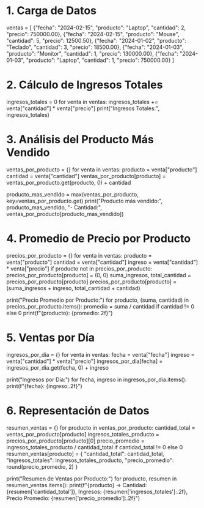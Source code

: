 # 1. Carga de Datos
ventas = [
    {"fecha": "2024-02-15", "producto": "Laptop", "cantidad": 2, "precio": 750000.00},
    {"fecha": "2024-02-15", "producto": "Mouse", "cantidad": 5, "precio": 12500.50},
    {"fecha": "2024-01-02", "producto": "Teclado", "cantidad": 3, "precio": 18500.00},
    {"fecha": "2024-01-03", "producto": "Monitor", "cantidad": 1, "precio": 130000.00},
    {"fecha": "2024-01-03", "producto": "Laptop", "cantidad": 1, "precio": 750000.00}
]

# 2. Cálculo de Ingresos Totales
ingresos_totales = 0
for venta in ventas:
    ingresos_totales += venta["cantidad"] * venta["precio"]
print("Ingresos Totales:", ingresos_totales)

# 3. Análisis del Producto Más Vendido
ventas_por_producto = {}
for venta in ventas:
    producto = venta["producto"]
    cantidad = venta["cantidad"]
    ventas_por_producto[producto] = ventas_por_producto.get(producto, 0) + cantidad

producto_mas_vendido = max(ventas_por_producto, key=ventas_por_producto.get)
print("Producto más vendido:", producto_mas_vendido, "- Cantidad:", ventas_por_producto[producto_mas_vendido])

# 4. Promedio de Precio por Producto
precios_por_producto = {}
for venta in ventas:
    producto = venta["producto"]
    cantidad = venta["cantidad"]
    ingreso = venta["cantidad"] * venta["precio"]
    if producto not in precios_por_producto:
        precios_por_producto[producto] = (0, 0)
    suma_ingresos, total_cantidad = precios_por_producto[producto]
    precios_por_producto[producto] = (suma_ingresos + ingreso, total_cantidad + cantidad)

print("Precio Promedio por Producto:")
for producto, (suma, cantidad) in precios_por_producto.items():
    promedio = suma / cantidad if cantidad != 0 else 0
    print(f"{producto}: {promedio:.2f}")

# 5. Ventas por Día
ingresos_por_dia = {}
for venta in ventas:
    fecha = venta["fecha"]
    ingreso = venta["cantidad"] * venta["precio"]
    ingresos_por_dia[fecha] = ingresos_por_dia.get(fecha, 0) + ingreso

print("Ingresos por Día:")
for fecha, ingreso in ingresos_por_dia.items():
    print(f"{fecha}: {ingreso:.2f}")

# 6. Representación de Datos
resumen_ventas = {}
for producto in ventas_por_producto:
    cantidad_total = ventas_por_producto[producto]
    ingresos_totales_producto = precios_por_producto[producto][0]
    precio_promedio = ingresos_totales_producto / cantidad_total if cantidad_total != 0 else 0
    resumen_ventas[producto] = {
        "cantidad_total": cantidad_total,
        "ingresos_totales": ingresos_totales_producto,
        "precio_promedio": round(precio_promedio, 2)
    }

print("Resumen de Ventas por Producto:")
for producto, resumen in resumen_ventas.items():
    print(f"{producto} -> Cantidad: {resumen['cantidad_total']}, Ingresos: {resumen['ingresos_totales']:.2f}, Precio Promedio: {resumen['precio_promedio']:.2f}")
